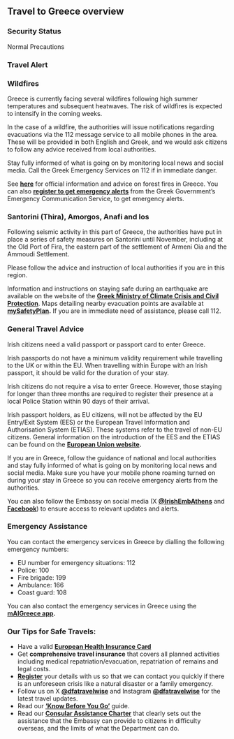 ## Travel to Greece overview

### **Security Status**

Normal Precautions

### **Travel Alert**

### **Wildfires**

Greece is currently facing several wildfires following high summer temperatures and subsequent heatwaves. The risk of wildfires is expected to intensify in the coming weeks.

In the case of a wildfire, the authorities will issue notifications regarding evacuations via the 112 message service to all mobile phones in the area. These will be provided in both English and Greek, and we would ask citizens to follow any advice received from local authorities.

Stay fully informed of what is going on by monitoring local news and social media. Call the Greek Emergency Services on 112 if in immediate danger.

See [**here**](https://www.civilprotection.gr/en/forest-fires) for official information and advice on forest fires in Greece. You can also [**register to get emergency alerts**](https://civilprotection.gov.gr/112) from the Greek Government’s Emergency Communication Service, to get emergency alerts.

### **Santorini (Thira), Amorgos, Anafi and los**

Following seismic activity in this part of Greece, the authorities have put in place a series of safety measures on Santorini until November, including at the Old Port of Fira, the eastern part of the settlement of Armeni Oia and the Ammoudi Settlement.

Please follow the advice and instruction of local authorities if you are in this region.

Information and instructions on staying safe during an earthquake are available on the website of the [**Greek Ministry of Climate Crisis and Civil Protection**](http://www.civilprotection.gov.gr). Maps detailing nearby evacuation points are available at [**mySafetyPlan**](https://mysafetyplan.gov.gr/)**.** If you are in immediate need of assistance, please call 112.

### **General Travel Advice**

Irish citizens need a valid passport or passport card to enter Greece.

Irish passports do not have a minimum validity requirement while travelling to the UK or within the EU. When travelling within Europe with an Irish passport, it should be valid for the duration of your stay.

Irish citizens do not require a visa to enter Greece. However, those staying for longer than three months are required to register their presence at a local Police Station within 90 days of their arrival.

Irish passport holders, as EU citizens, will not be affected by the EU Entry/Exit System (EES) or the European Travel Information and Authorisation System (ETIAS). These systems refer to the travel of non-EU citizens. General information on the introduction of the EES and the ETIAS can be found on the [**European Union website**](https://travel-europe.europa.eu/index_en)**.**

If you are in Greece, follow the guidance of national and local authorities and stay fully informed of what is going on by monitoring local news and social media. Make sure you have your mobile phone roaming turned on during your stay in Greece so you can receive emergency alerts from the authorities.

You can also follow the Embassy on social media (X [**@IrishEmbAthens**](https://twitter.com/IrlEmbAthens) and [**Facebook**](https://www.facebook.com/EmbassyOfIrelandGreece/)) to ensure access to relevant updates and alerts.

### **Emergency Assistance**

You can contact the emergency services in Greece by dialling the following emergency numbers:

* EU number for emergency situations: 112
* Police: 100
* Fire brigade: 199
* Ambulance: 166
* Coast guard: 108

You can also contact the emergency services in Greece using the [**mAIGreece app**](https://www.gov.gr/en/upourgeia/upourgeio-tourismou/tourismou/maigreece)**.**

### **Our Tips for Safe Travels:**

* Have a valid [**European Health Insurance Card**](http://www.hse.ie/eng/services/list/1/schemes/EHIC/)
* Get **comprehensive travel insurance** that covers all planned activities including medical repatriation/evacuation, repatriation of remains and legal costs.
* [**Register**](https://www.ireland.ie/en/dfa/overseas-travel/citizens-registration/) your details with us so that we can contact you quickly if there is an unforeseen crisis like a natural disaster or a family emergency.
* Follow us on X [**@dfatravelwise**](https://www.twitter.com/DFATravelWise) and Instagram [**@dfatravelwise**](https://www.instagram.com/dfatravelwise/) for the latest travel updates.
* Read our [**‘Know Before You Go’**](https://www.ireland.ie/en/dfa/overseas-travel/know-before-you-go/) guide.
* Read our [**Consular Assistance Charter**](https://www.ireland.ie/en/dfa/overseas-travel/assistance-abroad/consular-assistance-charter/) that clearly sets out the assistance that the Embassy can provide to citizens in difficulty overseas, and the limits of what the Department can do.